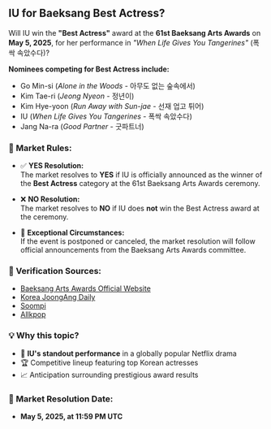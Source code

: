 ## IU for Baeksang Best Actress?

Will IU win the **"Best Actress"** award at the **61st Baeksang Arts Awards** on **May 5, 2025**, for her performance in *"When Life Gives You Tangerines"* (폭싹 속았수다)?

**Nominees competing for Best Actress include:**
- Go Min-si (*Alone in the Woods* - 아무도 없는 숲속에서)
- Kim Tae-ri (*Jeong Nyeon* - 정년이)
- Kim Hye-yoon (*Run Away with Sun-jae* - 선재 업고 튀어)
- IU (*When Life Gives You Tangerines* - 폭싹 속았수다)
- Jang Na-ra (*Good Partner* - 굿파트너)

### 📜 Market Rules:
- ✅ **YES Resolution:**  
  The market resolves to **YES** if IU is officially announced as the winner of the **Best Actress** category at the 61st Baeksang Arts Awards ceremony.

- ❌ **NO Resolution:**  
  The market resolves to **NO** if IU does **not** win the Best Actress award at the ceremony.

- 🔄 **Exceptional Circumstances:**  
  If the event is postponed or canceled, the market resolution will follow official announcements from the Baeksang Arts Awards committee.

### 🔗 Verification Sources:
- [Baeksang Arts Awards Official Website](http://www.baeksangawards.co.kr/)
- [Korea JoongAng Daily](https://koreajoongangdaily.joins.com/)
- [Soompi](https://www.soompi.com/)
- [Allkpop](https://www.allkpop.com/)

### 💡 Why this topic?
- 💖 **IU's standout performance** in a globally popular Netflix drama
- 🏆 Competitive lineup featuring top Korean actresses
- 📈 Anticipation surrounding prestigious award results

### 📅 Market Resolution Date:
- **May 5, 2025, at 11:59 PM UTC**
